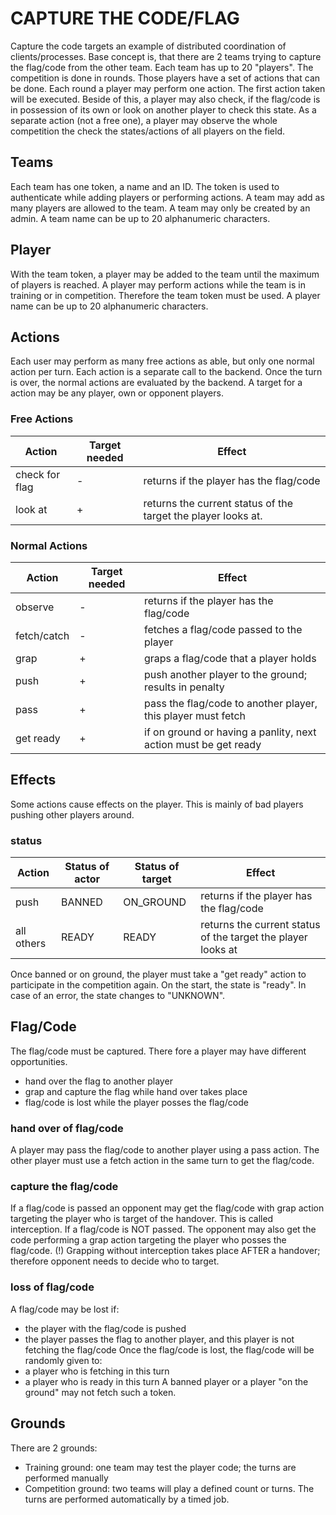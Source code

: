# CAPTURE THE CODE/FLAG
Capture the code targets an example of distributed coordination of clients/processes.
Base concept is, that there are 2 teams trying to capture the flag/code from the other team.
Each team has up to 20 "players". The competition is done in rounds. Those players have a set of actions that can be done. Each round a player may perform one action.
The first action taken will be executed. Beside of this, a player may also check, if the flag/code is in possession of its own or look on another player to check this state.
As a separate action (not a free one), a player may observe the whole competition the check the states/actions of all players on the field.

## Teams
Each team has one token, a name and an ID. The token is used to authenticate while adding players or performing actions.
A team may add as many players are allowed to the team.
A team may only be created by an admin.
A team name can be up to 20 alphanumeric characters.

## Player
With the team token, a player may be added to the team until the maximum of players is reached.
A player may perform actions while the team is in training or in competition. Therefore the team token must be used.
A player name can be up to 20 alphanumeric characters.

## Actions
Each user may perform as many free actions as able, but only one normal action per turn.
Each action is a separate call to the backend. Once the turn is over, the normal actions are evaluated by the backend.
A target for a action may be any player, own or opponent players.

### Free Actions
| Action         | Target needed | Effect                                                        |
|----------------|---------------|---------------------------------------------------------------|
| check for flag | -             | returns if the player has the flag/code                       |
| look at        | +             | returns the current status of the target the player looks at. | 

### Normal Actions
| Action      | Target needed | Effect                                                          |
|-------------|---------------|-----------------------------------------------------------------|
| observe     | -             | returns if the player has the flag/code                         |
| fetch/catch | -             | fetches a flag/code passed to the player                        |
| grap        | +             | graps a flag/code that a player holds                           |
| push        | +             | push another player to the ground; results in penalty           |
| pass        | +             | pass the flag/code to another player, this player must fetch    |
| get ready   | +             | if on ground or having a panlity, next action must be get ready |

## Effects
Some actions cause effects on the player. This is mainly of bad players pushing other players around.
### status
| Action     | Status of actor | Status of target | Effect                                                       |
|------------|-----------------|------------------|--------------------------------------------------------------|
| push       | BANNED          | ON_GROUND        | returns if the player has the flag/code                      |
| all others | READY           | READY            | returns the current status of the target the player looks at |
Once banned or on ground, the player must take a "get ready" action to participate in the competition again.
On the start, the state is "ready". In case of an error, the state changes to "UNKNOWN".

## Flag/Code
The flag/code must be captured. There fore a player may have different opportunities.
- hand over the flag to another player
- grap and capture the flag while hand over takes place
- flag/code is lost while the player posses the flag/code 

### hand over of flag/code
A player may pass the flag/code to another player using a pass action. 
The other player must use a fetch action in the same turn to get the flag/code.

### capture the flag/code
If a flag/code is passed an opponent may get the flag/code with grap action targeting the player who is target of the handover.
This is called interception.
If a flag/code is NOT passed. The opponent may also get the code performing a grap action targeting the player who posses the flag/code.
(!) Grapping without interception takes place AFTER a handover; therefore opponent needs to decide who to target.

### loss of flag/code
A flag/code may be lost if:
- the player with the flag/code is pushed
- the player passes the flag to another player, and this player is not fetching the flag/code
Once the flag/code is lost, the flag/code will be randomly given to:
- a player who is fetching in this turn
- a player who is ready in this turn
A banned player or a player "on the ground" may not fetch such a token.

## Grounds
There are 2 grounds:
- Training ground: one team may test the player code; the turns are performed manually
- Competition ground: two teams will play a defined count or turns. The turns are performed automatically by a timed job.
